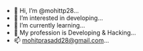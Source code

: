 - 👋 Hi, I’m @mohittp28...
- 👀 I’m interested in developing...
- 🌱 I’m currently learning...
- 💞️ My profession is Developing & Hacking...
- 📫 mohitprasadd28@gmail.com...

<!---
mohittp28/mohittp28 is a ✨ special ✨ repository because its `README.md` (this file) appears on your GitHub profile.
You can click the Preview link to take a look at your changes.
--->
